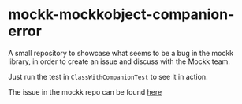 # mockk-mockkobject-companion-error
A small repository to showcase what seems to be a bug in the mockk library, in order to create an issue and discuss with the Mockk team.

Just run the test in `ClassWithCompanionTest` to see it in action.

The issue in the mockk repo can be found [here](https://github.com/mockk/mockk/issues/1128)